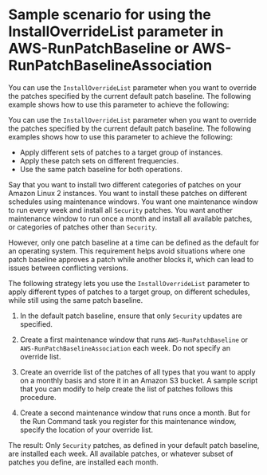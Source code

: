 # Sample scenario for using the InstallOverrideList parameter in AWS\-RunPatchBaseline or AWS\-RunPatchBaselineAssociation<a name="override-list-scenario"></a>

You can use the `InstallOverrideList` parameter when you want to override the patches specified by the current default patch baseline\. The following example shows how to use this parameter to achieve the following:

You can use the `InstallOverrideList` parameter when you want to override the patches specified by the current default patch baseline\. The following examples shows how to use this parameter to achieve the following:
+ Apply different sets of patches to a target group of instances\.
+ Apply these patch sets on different frequencies\.
+ Use the same patch baseline for both operations\.

Say that you want to install two different categories of patches on your Amazon Linux 2 instances\. You want to install these patches on different schedules using maintenance windows\. You want one maintenance window to run every week and install all `Security` patches\. You want another maintenance window to run once a month and install all available patches, or categories of patches other than `Security`\. 

However, only one patch baseline at a time can be defined as the default for an operating system\. This requirement helps avoid situations where one patch baseline approves a patch while another blocks it, which can lead to issues between conflicting versions\.

The following strategy lets you use the `InstallOverrideList` parameter to apply different types of patches to a target group, on different schedules, while still using the same patch baseline\.

1. In the default patch baseline, ensure that only `Security` updates are specified\.

1. Create a first maintenance window that runs `AWS-RunPatchBaseline` or `AWS-RunPatchBaselineAssociation` each week\. Do not specify an override list\.

1. Create an override list of the patches of all types that you want to apply on a monthly basis and store it in an Amazon S3 bucket\. A sample script that you can modify to help create the list of patches follows this procedure\. 

1. Create a second maintenance window that runs once a month\. But for the Run Command task you register for this maintenance window, specify the location of your override list\.

The result: Only `Security` patches, as defined in your default patch baseline, are installed each week\. All available patches, or whatever subset of patches you define, are installed each month\.